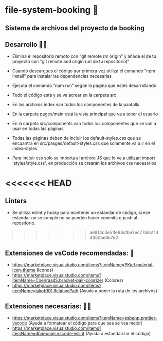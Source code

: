 # file-system-booking 🏨

## Sistema de archivos del proyecto de booking

## Desarrollo 👩‍💻

- Elimina el repositorio remoto con "git remote rm origin" y añade el de tu proyecto con "git remote add origin (url de tu repositorio)"

- Cuando descargues el código por primera vez utiliza el comando "npm install" para instalar las dependencias necesarias

- Ejecuta el comando "npm run" según la página que estés desarrollando

- Todo el código está y se va acrear en la carpeta src

- En los archivos index van todos los componentes de la pantalla

- En la carpeta pages/main está la vista principal que va a tener el usuario

- En la carpeta src/components van todos los componentes que se van a usar en todas las páginas

- Todas las páginas deben de incluir los default-styles.css que se encuantra en src/pasges/default-styles.css que solamente va a ir en el index-styles

- Para incluir css solo se importa al archivo JS que lo va a utilizar: import 'styles/style.css', en producción se crearán los archivos css necesarios

<<<<<<< HEAD
=======
## Linters

- Se utiliza eslint y husky para mantener un estandar de código, si ese estandar no se cumple no se pueden hacer commits o push al repositorio.


>>>>>>> a6914c3e51fe66afbe2ec77b9cf1d4050ae4b7d2
## Extensiones de vsCode recomendadas: 👾

- https://marketplace.visualstudio.com/items?itemName=PKief.material-icon-theme (Iconos)
- https://marketplace.visualstudio.com/items?itemName=CoenraadS.bracket-pair-colorizer (Colores)
- https://marketplace.visualstudio.com/items?itemName=jakob101.RelativePath (Ayuda a poner la ruta de los archivos)

## Extensiones necesarias: 👷‍♂️

- https://marketplace.visualstudio.com/items?itemName=esbenp.prettier-vscode (Ayuda a formatear el código para que sea se vea mejor)
- https://marketplace.visualstudio.com/items?itemName=dbaeumer.vscode-eslint (Ayuda a estandarizar el código)
